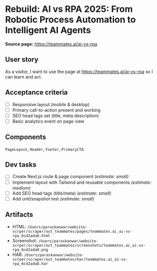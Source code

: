 # Rebuild: AI vs RPA 2025: From Robotic Process Automation to Intelligent AI Agents

**Source page:** https://teammates.ai/ai-vs-rpa

## User story
As a visitor, I want to use the page at https://teammates.ai/ai-vs-rpa so I can learn and act.

## Acceptance criteria
- [ ] Responsive layout (mobile & desktop)
- [ ] Primary call-to-action present and working
- [ ] SEO head tags set (title, meta description)
- [ ] Basic analytics event on page view

## Components
`PageLayout`, `Header`, `Footer`, `PrimaryCTA`

## Dev tasks
- [ ] Create Next.js route & page component _(estimate: small)_
- [ ] Implement layout with Tailwind and reusable components _(estimate: medium)_
- [ ] Add SEO head tags (title/meta) _(estimate: small)_
- [ ] Add unit/snapshot test _(estimate: small)_

## Artifacts
- HTML: `/Users/paraskanwar/website-scrper/scraper/out_teammates/pages/teammates.ai_ai-vs-rpa_6cd2ada8.html`
- Screenshot: `/Users/paraskanwar/website-scrper/scraper/out_teammates/screenshots/teammates.ai_ai-vs-rpa_6cd2ada8.png`
- HAR: `/Users/paraskanwar/website-scrper/scraper/out_teammates/har/teammates.ai_ai-vs-rpa_6cd2ada8.har`
